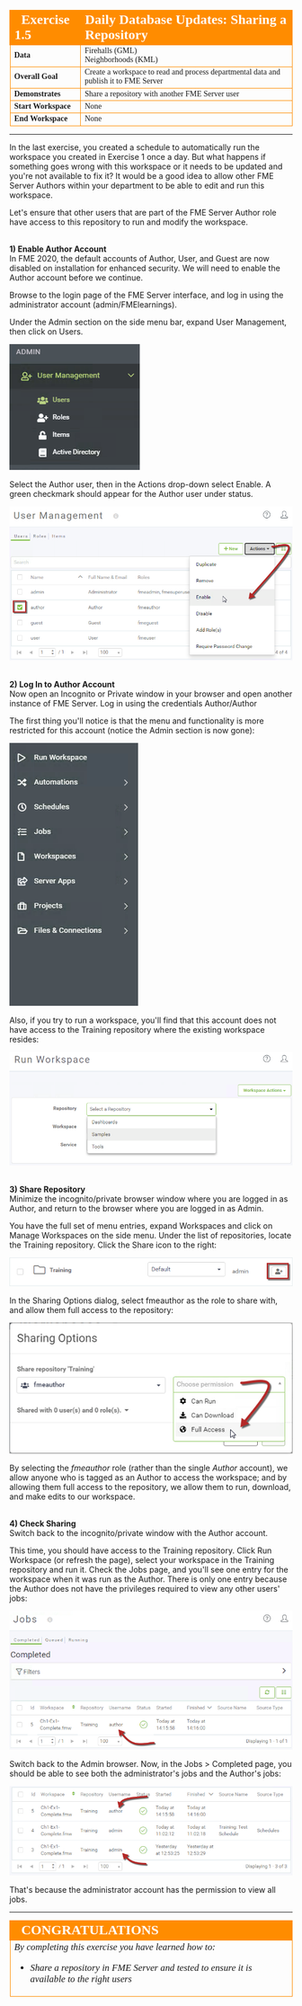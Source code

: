 <!--Exercise Section-->

<table style="border-spacing: 0px;border-collapse: collapse;font-family:serif">
<tr>
<td width=25% style="vertical-align:middle;background-color:darkorange;border: 2px solid darkorange">
<i class="fa fa-cogs fa-lg fa-pull-left fa-fw" style="color:white;padding-right: 12px;vertical-align:text-top"></i>
<span style="color:white;font-size:x-large;font-weight: bold">Exercise 1.5</span>
</td>
<td style="border: 2px solid darkorange;background-color:darkorange;color:white">
<span style="color:white;font-size:x-large;font-weight: bold">Daily Database Updates: Sharing a Repository</span>
</td>
</tr>

<tr>
<td style="border: 1px solid darkorange; font-weight: bold">Data</td>
<td style="border: 1px solid darkorange">Firehalls (GML)<br>Neighborhoods (KML)</td>
</tr>

<tr>
<td style="border: 1px solid darkorange; font-weight: bold">Overall Goal</td>
<td style="border: 1px solid darkorange">Create a workspace to read and process departmental data and publish it to FME Server</td>
</tr>

<tr>
<td style="border: 1px solid darkorange; font-weight: bold">Demonstrates</td>
<td style="border: 1px solid darkorange">Share a repository with another FME Server user</td>
</tr>

<tr>
<td style="border: 1px solid darkorange; font-weight: bold">Start Workspace</td>
<td style="border: 1px solid darkorange">None</td>
</tr>

<tr>
<td style="border: 1px solid darkorange; font-weight: bold">End Workspace</td>
<td style="border: 1px solid darkorange">None</td>
</tr>

</table>

---
In the last exercise, you created a schedule to automatically run the workspace you created in Exercise 1 once a day. But what happens if something goes wrong with this workspace or it needs to be updated and you're not available to fix it? It would be a good idea to allow other FME Server Authors within your department to be able to edit and run this workspace.

Let's ensure that other users that are part of the FME Server Author role have access to this repository to run and modify the workspace.  

<br>**1) Enable Author Account**
<br>In FME 2020, the default accounts of Author, User, and Guest are now disabled on installation for enhanced security. We will need to enable the Author account before we continue.

Browse to the login page of the FME Server interface, and log in using the administrator account (admin/FMElearnings).

Under the Admin section on the side menu bar, expand User Management, then click on Users.

![](./Images/Img1.859.Ex5.UsersMenu.png)

Select the Author user, then in the Actions drop-down select Enable. A green checkmark should appear for the Author user under status.

![](./Images/Img1.860.Ex5.EnableAuthor.png)

<br>**2) Log In to Author Account**
<br>Now open an Incognito or Private window in your browser and open another instance of FME Server. Log in using the credentials Author/Author


The first thing you'll notice is that the menu and functionality is more restricted for this account (notice the Admin section is now gone):

![](./Images/Img1.227.Ex3.AuthorMenu.png)

Also, if you try to run a workspace, you'll find that this account does not have access to the Training repository where the existing workspace resides:

![](./Images/Img1.228.Ex3.AuthorRepository.png)

<br>**3) Share Repository**
<br>Minimize the incognito/private browser window where you are logged in as Author, and return to the browser where you are logged in as Admin.

You have the full set of menu entries, expand Workspaces and click on Manage Workspaces on the side menu. Under the list of repositories, locate the Training repository. Click the Share icon to the right:

![](./Images/Img1.229.Ex3.ShareButton.png)

In the Sharing Options dialog, select fmeauthor as the role to share with, and allow them full access to the repository:

![](./Images/Img1.230.Ex3.ShareDialog.png)

By selecting the *fmeauthor* role (rather than the single *Author* account), we allow anyone who is tagged as an Author to access the workspace; and by allowing them full access to the repository, we allow them to run, download, and make edits to our workspace.

<br>**4) Check Sharing**
<br>Switch back to the incognito/private window with the Author account.

This time, you should have access to the Training repository. Click Run Workspace (or refresh the page), select your workspace in the Training repository and run it. Check the Jobs page, and you'll see one entry for the workspace when it was run as the Author. There is only one entry because the Author does not have the privileges required to view any other users' jobs:

![](./Images/Img1.231.Ex3.CompletedJobAuthor.png)


Switch back to the Admin browser. Now, in the Jobs > Completed page, you should be able to see both the administrator's jobs and the Author's jobs:

![](./Images/Img1.232.Ex3.MultiUserJobsList.png)

That's because the administrator account has the permission to view all jobs.

---

<!--Exercise Congratulations Section-->

<table style="border-spacing: 0px">
<tr>
<td style="vertical-align:middle;background-color:darkorange;border: 2px solid darkorange">
<i class="fa fa-thumbs-o-up fa-lg fa-pull-left fa-fw" style="color:white;padding-right: 12px;vertical-align:text-top"></i>
<span style="color:white;font-size:x-large;font-weight: bold;font-family:serif">CONGRATULATIONS</span>
</td>
</tr>

<tr>
<td style="border: 1px solid darkorange">
<span style="font-family:serif; font-style:italic; font-size:larger">
By completing this exercise you have learned how to:
<br>
<ul><li>Share a repository in FME Server and tested to ensure it is available to the right users</li></ul>
</span>
</td>
</tr>
</table>
